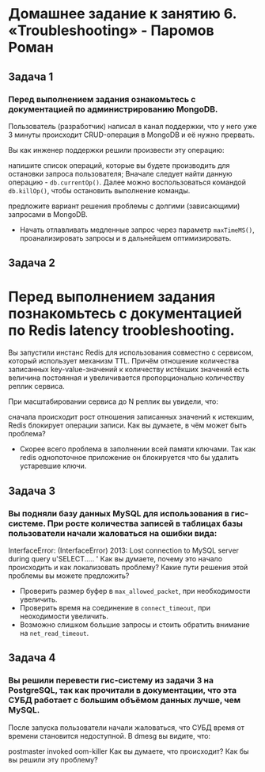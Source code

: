 # Домашнее задание к занятию 6. «Troubleshooting» - Паромов Роман

## Задача 1

### Перед выполнением задания ознакомьтесь с документацией по администрированию MongoDB.

Пользователь (разработчик) написал в канал поддержки, что у него уже 3 минуты происходит CRUD-операция в 
MongoDB и её нужно прервать.

Вы как инженер поддержки решили произвести эту операцию:

напишите список операций, которые вы будете производить для остановки запроса пользователя;
Вначале следует найти данную операцию - ``` db.currentOp() ```. Далее можно воспользоваться командой ```db.killOp()```, чтобы остановить выполнение команды.

предложите вариант решения проблемы с долгими (зависающими) запросами в MongoDB.
* Начать отлавливать медленные запрос через параметр ```maxTimeMS()```, проанализировать запросы и в дальнейшем оптимизировать. 

## Задача 2

# Перед выполнением задания познакомьтесь с документацией по Redis latency troobleshooting.

Вы запустили инстанс Redis для использования совместно с сервисом, который использует механизм TTL. Причём отношение количества записанных key-value-значений к количеству истёкших значений есть величина постоянная и увеличивается пропорционально количеству реплик сервиса.

При масштабировании сервиса до N реплик вы увидели, что:

сначала происходит рост отношения записанных значений к истекшим,
Redis блокирует операции записи.
Как вы думаете, в чём может быть проблема?
* Скорее всего проблема в заполнении всей памяти ключами. Так как redis однопоточное приложение он блокируется что бы удалить устаревшие ключи. 

## Задача 3

### Вы подняли базу данных MySQL для использования в гис-системе. При росте количества записей в таблицах базы пользователи начали жаловаться на ошибки вида:

InterfaceError: (InterfaceError) 2013: Lost connection to MySQL server during query u'SELECT..... '
Как вы думаете, почему это начало происходить и как локализовать проблему?
Какие пути решения этой проблемы вы можете предложить?
* Проверить размер буфер в ```max_allowed_packet```, при необходимости увеличить.
* Проверить время на соединение в ```connect_timeout```, при неоходимости увеличить.
* Возможно слишком большие запросы и стоить обратить внимание на ```net_read_timeout```.

## Задача 4

### Вы решили перевести гис-систему из задачи 3 на PostgreSQL, так как прочитали в документации, что эта СУБД работает с большим объёмом данных лучше, чем MySQL.

После запуска пользователи начали жаловаться, что СУБД время от времени становится недоступной. В dmesg вы видите, что:

postmaster invoked oom-killer
Как вы думаете, что происходит?
Как бы вы решили эту проблему?

